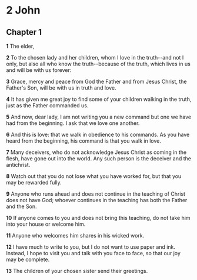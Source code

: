 # 2 John

## Chapter 1

**1** The elder,

**2** To the chosen lady and her children, whom I love in the truth--and not I only, but also all who know the truth--because of the truth, which lives in us and will be with us forever:

**3** Grace, mercy and peace from God the Father and from Jesus Christ, the Father's Son, will be with us in truth and love.

**4** It has given me great joy to find some of your children walking in the truth, just as the Father commanded us.

**5** And now, dear lady, I am not writing you a new command but one we have had from the beginning. I ask that we love one another.

**6** And this is love: that we walk in obedience to his commands. As you have heard from the beginning, his command is that you walk in love.

**7** Many deceivers, who do not acknowledge Jesus Christ as coming in the flesh, have gone out into the world. Any such person is the deceiver and the antichrist.

**8** Watch out that you do not lose what you have worked for, but that you may be rewarded fully.

**9** Anyone who runs ahead and does not continue in the teaching of Christ does not have God; whoever continues in the teaching has both the Father and the Son.

**10** If anyone comes to you and does not bring this teaching, do not take him into your house or welcome him.

**11** Anyone who welcomes him shares in his wicked work.

**12** I have much to write to you, but I do not want to use paper and ink. Instead, I hope to visit you and talk with you face to face, so that our joy may be complete.

**13** The children of your chosen sister send their greetings.

